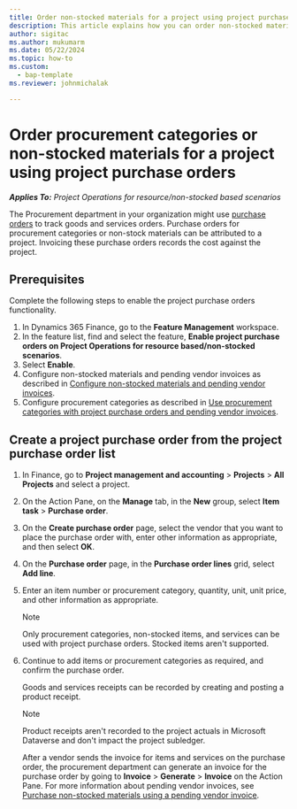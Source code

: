 ```yaml
---
title: Order non-stocked materials for a project using project purchase orders
description: This article explains how you can order non-stocked materials for a project using project purchase orders.
author: sigitac
ms.author: mukumarm
ms.date: 05/22/2024
ms.topic: how-to
ms.custom: 
  - bap-template
ms.reviewer: johnmichalak

---
```


# Order procurement categories or non-stocked materials for a project using project purchase orders

_**Applies To:** Project Operations for resource/non-stocked based scenarios_

The Procurement department in your organization might use [purchase orders](/dynamics365/supply-chain/procurement/purchase-order-overview) to track goods and services orders. Purchase orders for procurement categories or non-stock materials can be attributed to a project. Invoicing these purchase orders records the cost against the project.

## Prerequisites
Complete the following steps to enable the project purchase orders functionality.

1. In Dynamics 365 Finance, go to the **Feature Management** workspace.
2. In the feature list, find and select the feature, **Enable project purchase orders on Project Operations for resource based/non-stocked scenarios**.
3. Select **Enable**.
4. Configure non-stocked materials and pending vendor invoices as described in [Configure non-stocked materials and pending vendor invoices](configure-materials-nonstocked.md).
5. Configure procurement categories as described in [Use procurement categories with project purchase orders and pending vendor invoices](configure-procurement-categories.md).

## Create a project purchase order from the project purchase order list

1. In Finance, go to **Project management and accounting** > **Projects** > **All Projects** and select a project.
2. On the Action Pane, on the **Manage** tab, in the **New** group, select **Item task** > **Purchase order**.
3. On the **Create purchase order** page, select the vendor that you want to place the purchase order with, enter other information as appropriate, and then select **OK**.
4. On the **Purchase order** page, in the **Purchase order lines** grid, select **Add line**.
5. Enter an item number or procurement category, quantity, unit, unit price, and other information as appropriate.

    > [!NOTE]
    > Only procurement categories, non-stocked items, and services can be used with project purchase orders. Stocked items aren't supported.

6. Continue to add items or procurement categories as required, and confirm the purchase order.

    Goods and services receipts can be recorded by creating and posting a product receipt.

    > [!NOTE]
    > Product receipts aren't recorded to the project actuals in Microsoft Dataverse and don't impact the project subledger.

    After a vendor sends the invoice for items and services on the purchase order, the procurement department can generate an invoice for the purchase order by going to **Invoice** > **Generate** > **Invoice** on the Action Pane. For more information about pending vendor invoices, see [Purchase non-stocked materials using a pending vendor invoice](pending-vendor-invoices.md).
